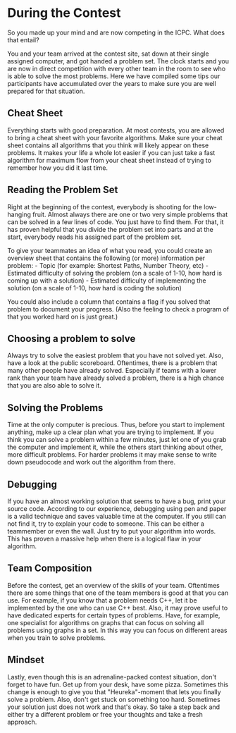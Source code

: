 # During the Contest

So you made up your mind and are now competing in the ICPC. 
What does that entail?

You and your team arrived at the contest site, sat down at their single assigned computer, and got handed a problem set.
The clock starts and you are now in direct competition with every other team in the room to see who is able to solve the most problems.
Here we have compiled some tips our participants have accumulated over the years to make sure you are well prepared for that situation.

## Cheat Sheet

Everything starts with good preparation.
At most contests, you are allowed to bring a cheat sheet with your favorite algorithms.
Make sure your cheat sheet contains all algorithms that you think will likely appear on these problems.
It makes your life a whole lot easier if you can just take a fast algorithm for maximum flow from your cheat sheet instead of trying to remember how you did it last time.

## Reading the Problem Set

Right at the beginning of the contest, everybody is shooting for the low-hanging fruit.
Almost always there are one or two very simple problems that can be solved in a few lines of code.
You just have to find them.
For that, it has proven helpful that you divide the problem set into parts and at the start, everybody reads his assigned part of the problem set.

To give your teammates an idea of what you read, you could create an overview sheet that contains the following (or more) information per problem: 
    - Topic (for example: Shortest Paths, Number Theory, etc)
    - Estimated difficulty of solving the problem (on a scale of 1-10, how hard is coming up with a solution)
    - Estimated difficulty of implementing the solution (on a scale of 1-10, how hard is coding the solution)

You could also include a column that contains a flag if you solved that problem to document your progress.
(Also the feeling to check a program of that you worked hard on is just great.)

## Choosing a problem to solve

Always try to solve the easiest problem that you have not solved yet.
Also, have a look at the public scoreboard.
Oftentimes, there is a problem that many other people have already solved.
Especially if teams with a lower rank than your team have already solved a problem, there is a high chance that you are also able to solve it.

## Solving the Problems

Time at the only computer is precious.
Thus, before you start to implement anything, make up a clear plan what you are trying to implement.
If you think you can solve a problem within a few minutes, just let one of you grab the computer and implement it, while the others start thinking about other, more difficult problems.
For harder problems it may make sense to write down pseudocode and work out the algorithm from there.

## Debugging

If you have an almost working solution that seems to have a bug, print your source code.
According to our experience, debugging using pen and paper is a valid technique and saves valuable time at the computer.
If you still can not find it, try to explain your code to someone. This can be either a teammember or even the wall. Just try to put your algorithm into words.
This has proven a massive help when there is a logical flaw in your algorithm.

## Team Composition

Before the contest, get an overview of the skills of your team.
Oftentimes there are some things that one of the team members is good at that you can use.
For example, if you know that a problem needs C++, let it be implemented by the one who can use C++ best.
Also, it may prove useful to have dedicated experts for certain types of problems.
Have, for example, one specialist for algorithms on graphs that can focus on solving all problems using graphs in a set. In this way you can focus on different areas when you train to solve problems.

## Mindset

Lastly, even though this is an adrenaline-packed contest situation, don't forget to have fun.
Get up from your desk, have some pizza. Sometimes this change is enough to give you that "Heureka"-moment that lets you finally solve a problem.
Also, don't get stuck on something too hard. Sometimes your solution just does not work and that's okay.
So take a step back and either try a different problem or free your thoughts and take a fresh approach.


